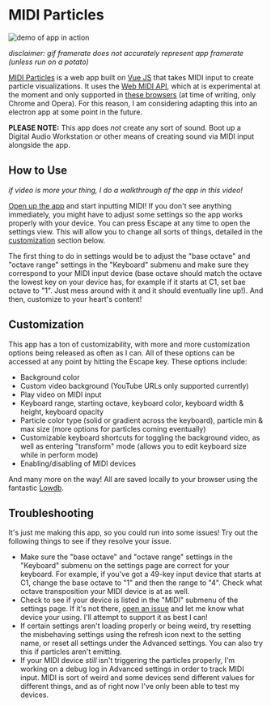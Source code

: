 # MIDI Particles
![demo of app in action](https://media.giphy.com/media/VgwOYIAm7xXZeatxXc/giphy.gif)

*disclaimer: gif framerate does not accurately represent app framerate (unless run on a potato)*

[MIDI Particles](https://midiparticles.netlify.com/) is a web app built on [Vue JS](https://vuejs.org/) that takes MIDI input to create particle visualizations. It uses the [Web MIDI API](https://www.w3.org/TR/webmidi/), which at is experimental at the moment and only supported in [these browsers](https://developer.mozilla.org/en-US/docs/Web/API/MIDIAccess#Browser_compatibility) (at time of writing, only Chrome and Opera). For this reason, I am considering adapting this into an electron app at some point in the future. 

**PLEASE NOTE:** This app does *not* create any sort of sound. Boot up a Digital Audio Workstation or other means of creating sound via MIDI input alongside the app.
## How to Use
*if video is more your thing, I do a walkthrough of the app in this video!*

[Open up the app](https://midiparticles.netlify.com/) and start inputting MIDI! If you don't see anything immediately, you might have to adjust some settings so the app works properly with your device. You can press Escape at any time to open the settings view. This will allow you to change all sorts of things, detailed in the [customization](#customization) section below. 

The first thing to do in settings would be to adjust the "base octave" and "octave range" settings in the "Keyboard" submenu and make sure they correspond to your MIDI input device (base octave should match the octave the lowest key on your device has, for example if it starts at C1, set bae octave to "1". Just mess around with it and it should eventually line up!). And then, customize to your heart's content!
## Customization
This app has a ton of customizability, with more and more customization options being released as often as I can. All of these options can be accessed at any point by hitting the Escape key. These options include: 

 - Background color
 - Custom video background (YouTube URLs only supported currently)
 - Play video on MIDI input
 - Keyboard range, starting octave, keyboard color, keyboard width & height, keyboard opacity
 - Particle color type (solid or gradient across the keyboard), particle min & max size (more options for particles coming eventually)
 - Customizable keyboard shortcuts for toggling the background video, as well as entering "transform" mode (allows you to edit keyboard size while in perform mode)
 - Enabling/disabling of MIDI devices
 
And many more on the way! All are saved locally to your browser using the fantastic [Lowdb](https://github.com/typicode/lowdb).
## Troubleshooting
It's just me making this app, so you could run into some issues! Try out the following things to see if they resolve your issue.
- Make sure the "base octave" and "octave range" settings in the "Keyboard" submenu on the settings page are correct for your keyboard. For example, if you've got a 49-key input device that starts at C1, change the base octave to "1" and then the range to "4". Check what octave transposition your MIDI device is at as well.
- Check to see if your device is listed in the "MIDI" submenu of the settings page. If it's not there, [open an issue](https://github.com/sparlos/MIDI-Particles/issues) and let me know what device your using. I'll attempt to support it as best I can!
- If certain settings aren't loading properly or being weird, try resetting the misbehaving settings using the refresh icon next to the setting name, or reset all settings under the Advanced settings. You can also try this if particles aren't emitting.
- If your MIDI device *still* isn't triggering the particles properly, I'm working on a debug log in Advanced settings in order to track MIDI input. MIDI is sort of weird and some devices send different values for different things, and as of right now I've only been able to test my devices.
